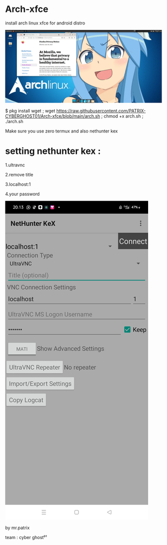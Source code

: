 # Arch-xfce
install arch linux xfce for android distro

![Deskripsi Gambar](IMG_20240627_202715.png)

$ pkg install wget ; wget https://raw.githubusercontent.com/PATRIX-CYBERGHOST01/Arch-xfce/blob/main/arch.sh ; chmod +x arch.sh ; ./arch.sh

Make sure you use zero termux and also nethunter kex

# setting nethunter kex :
1.ultravnc

2.remove title 

3.localhost:1 

4.your password 

![Screenshot Aplikasi](Screenshot_2024-06-27-20-13-49-03_30a42d6a209f6598350fa5f61642e1a9.jpg)


by mr.patrix

team : cyber ghost⁰¹

